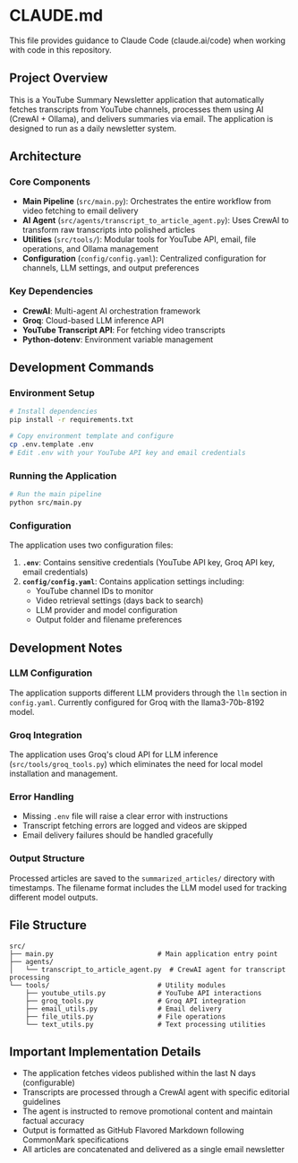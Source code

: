 # CLAUDE.md

This file provides guidance to Claude Code (claude.ai/code) when working with code in this repository.

## Project Overview

This is a YouTube Summary Newsletter application that automatically fetches transcripts from YouTube channels, processes them using AI (CrewAI + Ollama), and delivers summaries via email. The application is designed to run as a daily newsletter system.

## Architecture

### Core Components

- **Main Pipeline** (`src/main.py`): Orchestrates the entire workflow from video fetching to email delivery
- **AI Agent** (`src/agents/transcript_to_article_agent.py`): Uses CrewAI to transform raw transcripts into polished articles
- **Utilities** (`src/tools/`): Modular tools for YouTube API, email, file operations, and Ollama management
- **Configuration** (`config/config.yaml`): Centralized configuration for channels, LLM settings, and output preferences

### Key Dependencies

- **CrewAI**: Multi-agent AI orchestration framework
- **Groq**: Cloud-based LLM inference API
- **YouTube Transcript API**: For fetching video transcripts
- **Python-dotenv**: Environment variable management

## Development Commands

### Environment Setup
```bash
# Install dependencies
pip install -r requirements.txt

# Copy environment template and configure
cp .env.template .env
# Edit .env with your YouTube API key and email credentials
```

### Running the Application
```bash
# Run the main pipeline
python src/main.py
```

### Configuration

The application uses two configuration files:

1. **`.env`**: Contains sensitive credentials (YouTube API key, Groq API key, email credentials)
2. **`config/config.yaml`**: Contains application settings including:
   - YouTube channel IDs to monitor
   - Video retrieval settings (days back to search)
   - LLM provider and model configuration
   - Output folder and filename preferences

## Development Notes

### LLM Configuration

The application supports different LLM providers through the `llm` section in `config.yaml`. Currently configured for Groq with the llama3-70b-8192 model.

### Groq Integration

The application uses Groq's cloud API for LLM inference (`src/tools/groq_tools.py`) which eliminates the need for local model installation and management.

### Error Handling

- Missing `.env` file will raise a clear error with instructions
- Transcript fetching errors are logged and videos are skipped
- Email delivery failures should be handled gracefully

### Output Structure

Processed articles are saved to the `summarized_articles/` directory with timestamps. The filename format includes the LLM model used for tracking different model outputs.

## File Structure

```
src/
├── main.py                          # Main application entry point
├── agents/
│   └── transcript_to_article_agent.py  # CrewAI agent for transcript processing
└── tools/                           # Utility modules
    ├── youtube_utils.py             # YouTube API interactions
    ├── groq_tools.py                # Groq API integration
    ├── email_utils.py               # Email delivery
    ├── file_utils.py                # File operations
    └── text_utils.py                # Text processing utilities
```

## Important Implementation Details

- The application fetches videos published within the last N days (configurable)
- Transcripts are processed through a CrewAI agent with specific editorial guidelines
- The agent is instructed to remove promotional content and maintain factual accuracy
- Output is formatted as GitHub Flavored Markdown following CommonMark specifications
- All articles are concatenated and delivered as a single email newsletter